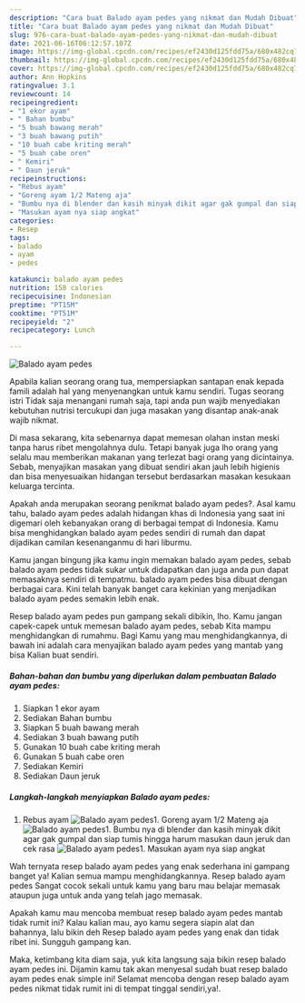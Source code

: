 ```yaml
---
description: "Cara buat Balado ayam pedes yang nikmat dan Mudah Dibuat"
title: "Cara buat Balado ayam pedes yang nikmat dan Mudah Dibuat"
slug: 976-cara-buat-balado-ayam-pedes-yang-nikmat-dan-mudah-dibuat
date: 2021-06-16T06:12:57.107Z
image: https://img-global.cpcdn.com/recipes/ef2430d125fdd75a/680x482cq70/balado-ayam-pedes-foto-resep-utama.jpg
thumbnail: https://img-global.cpcdn.com/recipes/ef2430d125fdd75a/680x482cq70/balado-ayam-pedes-foto-resep-utama.jpg
cover: https://img-global.cpcdn.com/recipes/ef2430d125fdd75a/680x482cq70/balado-ayam-pedes-foto-resep-utama.jpg
author: Ann Hopkins
ratingvalue: 3.1
reviewcount: 14
recipeingredient:
- "1 ekor ayam"
- " Bahan bumbu"
- "5 buah bawang merah"
- "3 buah bawang putih"
- "10 buah cabe kriting merah"
- "5 buah cabe oren"
- " Kemiri"
- " Daun jeruk"
recipeinstructions:
- "Rebus ayam"
- "Goreng ayam 1/2 Mateng aja"
- "Bumbu nya di blender dan kasih minyak dikit agar gak gumpal dan siap tumis hingga harum masukan daun jeruk dan cek rasa"
- "Masukan ayam nya siap angkat"
categories:
- Resep
tags:
- balado
- ayam
- pedes

katakunci: balado ayam pedes 
nutrition: 158 calories
recipecuisine: Indonesian
preptime: "PT15M"
cooktime: "PT51M"
recipeyield: "2"
recipecategory: Lunch

---
```



![Balado ayam pedes](https://img-global.cpcdn.com/recipes/ef2430d125fdd75a/680x482cq70/balado-ayam-pedes-foto-resep-utama.jpg)

Apabila kalian seorang orang tua, mempersiapkan santapan enak kepada famili adalah hal yang menyenangkan untuk kamu sendiri. Tugas seorang istri Tidak saja menangani rumah saja, tapi anda pun wajib menyediakan kebutuhan nutrisi tercukupi dan juga masakan yang disantap anak-anak wajib nikmat.

Di masa  sekarang, kita sebenarnya dapat memesan olahan instan meski tanpa harus ribet mengolahnya dulu. Tetapi banyak juga lho orang yang selalu mau memberikan makanan yang terlezat bagi orang yang dicintainya. Sebab, menyajikan masakan yang dibuat sendiri akan jauh lebih higienis dan bisa menyesuaikan hidangan tersebut berdasarkan masakan kesukaan keluarga tercinta. 



Apakah anda merupakan seorang penikmat balado ayam pedes?. Asal kamu tahu, balado ayam pedes adalah hidangan khas di Indonesia yang saat ini digemari oleh kebanyakan orang di berbagai tempat di Indonesia. Kamu bisa menghidangkan balado ayam pedes sendiri di rumah dan dapat dijadikan camilan kesenanganmu di hari liburmu.

Kamu jangan bingung jika kamu ingin memakan balado ayam pedes, sebab balado ayam pedes tidak sukar untuk didapatkan dan juga anda pun dapat memasaknya sendiri di tempatmu. balado ayam pedes bisa dibuat dengan berbagai cara. Kini telah banyak banget cara kekinian yang menjadikan balado ayam pedes semakin lebih enak.

Resep balado ayam pedes pun gampang sekali dibikin, lho. Kamu jangan capek-capek untuk memesan balado ayam pedes, sebab Kita mampu menghidangkan di rumahmu. Bagi Kamu yang mau menghidangkannya, di bawah ini adalah cara menyajikan balado ayam pedes yang mantab yang bisa Kalian buat sendiri.

<!--inarticleads1-->

##### Bahan-bahan dan bumbu yang diperlukan dalam pembuatan Balado ayam pedes:

1. Siapkan 1 ekor ayam
1. Sediakan  Bahan bumbu
1. Siapkan 5 buah bawang merah
1. Sediakan 3 buah bawang putih
1. Gunakan 10 buah cabe kriting merah
1. Gunakan 5 buah cabe oren
1. Sediakan  Kemiri
1. Sediakan  Daun jeruk




<!--inarticleads2-->

##### Langkah-langkah menyiapkan Balado ayam pedes:

1. Rebus ayam
<img src="https://img-global.cpcdn.com/steps/bf9ba0c0af0987b1/160x128cq70/balado-ayam-pedes-langkah-memasak-1-foto.jpg" alt="Balado ayam pedes">1. Goreng ayam 1/2 Mateng aja
<img src="https://img-global.cpcdn.com/steps/62307634d6c9bd4e/160x128cq70/balado-ayam-pedes-langkah-memasak-2-foto.jpg" alt="Balado ayam pedes">1. Bumbu nya di blender dan kasih minyak dikit agar gak gumpal dan siap tumis hingga harum masukan daun jeruk dan cek rasa
<img src="https://img-global.cpcdn.com/steps/56621ce7992d74ee/160x128cq70/balado-ayam-pedes-langkah-memasak-3-foto.jpg" alt="Balado ayam pedes">1. Masukan ayam nya siap angkat




Wah ternyata resep balado ayam pedes yang enak sederhana ini gampang banget ya! Kalian semua mampu menghidangkannya. Resep balado ayam pedes Sangat cocok sekali untuk kamu yang baru mau belajar memasak ataupun juga untuk anda yang telah jago memasak.

Apakah kamu mau mencoba membuat resep balado ayam pedes mantab tidak rumit ini? Kalau kalian mau, ayo kamu segera siapin alat dan bahannya, lalu bikin deh Resep balado ayam pedes yang enak dan tidak ribet ini. Sungguh gampang kan. 

Maka, ketimbang kita diam saja, yuk kita langsung saja bikin resep balado ayam pedes ini. Dijamin kamu tak akan menyesal sudah buat resep balado ayam pedes enak simple ini! Selamat mencoba dengan resep balado ayam pedes nikmat tidak rumit ini di tempat tinggal sendiri,ya!.

